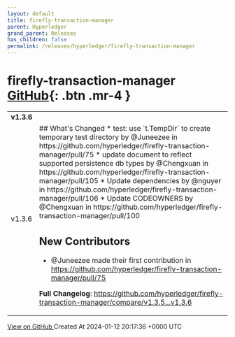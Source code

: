 ```yaml
---
layout: default
title: firefly-transaction-manager
parent: Hyperledger
grand_parent: Releases
has_children: false
permalink: /releases/hyperledger/firefly-transaction-manager
---
```


# firefly-transaction-manager <span class="fs-3 right-align">[GitHub](https://github.com/hyperledger/firefly-transaction-manager){: .btn .mr-4 }</span>


<div>
    <table>
        <tr>
            <td colspan="2">
                <b>
                    v1.3.6
                </b>
            </td>
        </tr>
        <tr>
            <td>
                <span class="chip">
                    v1.3.6
                </span>
            </td>
            <td>
                ## What's Changed
* test: use `t.TempDir` to create temporary test directory by @Juneezee in https://github.com/hyperledger/firefly-transaction-manager/pull/75
* update document to reflect supported persistence db types by @Chengxuan in https://github.com/hyperledger/firefly-transaction-manager/pull/105
* Update dependencies by @nguyer in https://github.com/hyperledger/firefly-transaction-manager/pull/106
* Update CODEOWNERS by @Chengxuan in https://github.com/hyperledger/firefly-transaction-manager/pull/100

## New Contributors
* @Juneezee made their first contribution in https://github.com/hyperledger/firefly-transaction-manager/pull/75

**Full Changelog**: https://github.com/hyperledger/firefly-transaction-manager/compare/v1.3.5...v1.3.6
            </td>
        </tr>
    </table>
    <a href="https://github.com/hyperledger/firefly-transaction-manager/releases/tag/v1.3.6" class=".btn">
        View on GitHub
    </a>
    <span class="right-align">
        Created At 2024-01-12 20:17:36 +0000 UTC
    </span>
</div>

